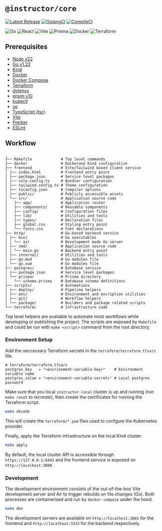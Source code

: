 # `@instructor/core`

[![Latest Release](https://img.shields.io/badge/Release-1.1.42-blue)](https://github.com/matyasjay/instructor/releases/latest)
[![GolangCI](https://github.com/matyasjay/instructor/actions/workflows/golangcli-lint.yml/badge.svg?branch=main)](https://github.com/matyasjay/instructor/actions/workflows/golangcli-lint.yml)
[![CompileCI](https://github.com/matyasjay/instructor/actions/workflows/tests.yml/badge.svg?branch=main)](https://github.com/matyasjay/instructor/actions/workflows/tests.yml)

![Go](https://img.shields.io/badge/Backend-Go-00ADD8?logo=go)
![React](https://img.shields.io/badge/Frontend-React-61DAFB?logo=react)
![Vite](https://img.shields.io/badge/Bundler-Vite-646CFF?logo=vite)
![Prisma](https://img.shields.io/badge/ORM-Prisma-2D3748?logo=prisma)
![Docker](https://img.shields.io/badge/Containerized-Docker-2496ED?logo=docker)
![Terraform](https://img.shields.io/badge/IaC-Terraform-844FBA?logo=terraform)

## Prerequisites

- [Node v22](https://nodejs.org/en/download)
- [Go v1.22](https://go.dev/learn)
- [Kind](https://kind.sigs.k8s.io)
- [Docker](https://www.docker.com)
- [Docker Compose](https://docs.docker.com/compose/install)
- [Terraform](https://developer.hashicorp.com/terraform/install)
- [dotenvx](https://dotenvx.com/docs/install#npm)
- [pnpm v10](https://pnpm.io/installation)
- [kubectl](https://kubernetes.io/docs/reference/kubectl)
- [yq](https://github.com/mikefarah/yq)
- [TypeScript (tsc)](https://www.typescriptlang.org/download/)
- [Vite](https://vite.dev/guide/cli.html)
- [Prettier](https://prettier.io/docs/)
- [ESLint](https://eslint.org/docs/latest/use/getting-started)

## Workflow

```
.
├── Makefile             # Top level commands
├── docker               # Dockerand Kind configuration
├── frontend             # Vite/Tailwind based client service
│ ├── index.html         # Frontend entry point
│ ├── package.json       # Service level packages
│ ├── vite.config.ts     # Bundler configuration
│ ├── tailwind.config.ts # Theme configuration
│ ├── tsconfig.json      # Compiler options
│ ├── public/            # Publicly accessible assets
│ └── src/               # Applciation source code
│   ├── app/             # Application router
│   ├── components/      # Reusable components
│   ├── config/          # Configuration files
│   ├── lib/             # Utilities and tools
│   ├── types/           # Declaration files
│   ├── global.css       # Styling entry point
│   └── fonts.css        # Font declarations
├── http/                # Go-based backend service
│ ├── bin/               # Go executables
│ │ └── air              # Development mode Go server
│ ├── cmd/               # Application source code
│ │ └── main.go          # Backend entry point
│ ├── internal/          # Utilities and tools
│ ├── go.mod             # Go modules file
│ └── go.sum             # Go modules file
├── postgres/            # Database service
│ ├── package.json       # Service level packages
│ └── prisma/            # Prisma directory
│   └── schema.prisma    # Database schema definitions
├── scripts/             # Automations
│ ├── deploy/            # Pipeline helpers
│ ├── env/               # Environment and encription utilities
│ ├── git/               # Workflow helpers
│ └── package/           # Builders and package related scripts
└── terraform/           # Infrastructure code
```

Top level helpers are available to automate most workflows while developing or publishing the project. The scripts are exposed by `Makefile` and could be run with `make <script>` command from the root directory.

### Environment Setup

Add the neccessary Terraform secrets in the `terraform/terraform.tfvars` file.

```hcl
# terraform/terraform.tfvars
postgres_key   = "<envrionment-variable-key>"    # Environment variable name
postgres_value = "<environment-variable-secret>" # Local postgres password
```

Make sure that you local `instructor-local` cluster is up and running (_run_ `make reset` _to recreate_), then create the certificates for running the Terraform script.

```sh
make decode
```

This will create the `terraform/*.pem` files used to confgure the Kubernetes provider.

Finally, apply the Terraform infrastructure on the local Kind cluster.

```sh
make apply
```

By default, the local cluster API is accessible through `https://127.0.0.1:6443` and the frontend service is exposed on `http://localhost:3000`.

### Development

The development environment consists of the out-of-the-box Vite development server and Air to trigger rebuilds on file changes (Go). Both processes are containerised and run by `docker-compose` under the hood.

```sh
make dev
```

The development servers are available on `http://localhost:3001` for the frontend and `http://localhost:3333` for the backend respectively.
